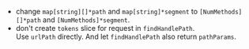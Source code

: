 

* change `map[string][]*path` and `map[string]*segment` to
`[NumMethods][]*path` and `[NumMethods]*segment`.
* don't create `tokens` slice for request in `findHandlePath`.\
Use `urlPath` directly. And let `findHandlePath` also return `pathParams`.
